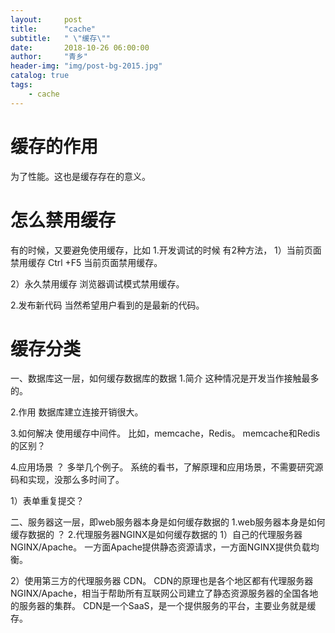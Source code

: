 ```yaml
---
layout:     post
title:      "cache"
subtitle:   " \"缓存\""
date:       2018-10-26 06:00:00
author:     "青乡"
header-img: "img/post-bg-2015.jpg"
catalog: true
tags:
    - cache
---
```



# 缓存的作用
为了性能。这也是缓存存在的意义。

# 怎么禁用缓存
有的时候，又要避免使用缓存，比如
1.开发调试的时候
有2种方法，
1）当前页面禁用缓存
Ctrl +F5
当前页面禁用缓存。

2）永久禁用缓存
浏览器调试模式禁用缓存。

2.发布新代码
当然希望用户看到的是最新的代码。

# 缓存分类
一、数据库这一层，如何缓存数据库的数据
1.简介
这种情况是开发当作接触最多的。

2.作用
数据库建立连接开销很大。

3.如何解决
使用缓存中间件。
比如，memcache，Redis。
memcache和Redis的区别？

4.应用场景
？
多举几个例子。
系统的看书，了解原理和应用场景，不需要研究源码和实现，没那么多时间了。

1）表单重复提交？

二、服务器这一层，即web服务器本身是如何缓存数据的
1.web服务器本身是如何缓存数据的
？
2.代理服务器NGINX是如何缓存数据的
1）自己的代理服务器
NGINX/Apache。
一方面Apache提供静态资源请求，一方面NGINX提供负载均衡。

2）使用第三方的代理服务器
CDN。
CDN的原理也是各个地区都有代理服务器NGINX/Apache，相当于帮助所有互联网公司建立了静态资源服务器的全国各地的服务器的集群。
CDN是一个SaaS，是一个提供服务的平台，主要业务就是缓存。

